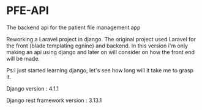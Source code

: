 # PFE-API
 The backend api for the patient file management app

Reworking a Laravel project in django.
The original project used Laravel for the front (blade templating egnine) and backend.
In this version i'm only making an api using django and later on will consider on how the front end will be made.

Ps:I just started learning django, let's see how long will it take me to grasp it.

Django version : 4.1.1

Django rest framework version : 3.13.1
